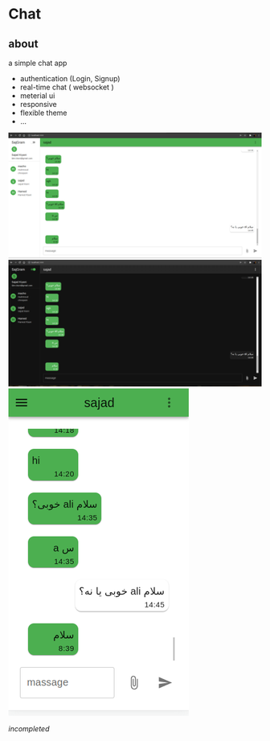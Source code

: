 # Chat 

## about 

a simple chat app

+ authentication (Login, Signup)
+ real-time chat ( websocket )
+ meterial ui
+ responsive
+ flexible theme
+ ...

<img src='/pics/1.png' with='70%' />
<img src='/pics/2.png' with='70%' />
<img src='/pics/3.png' with='70%' />

*incompleted*


